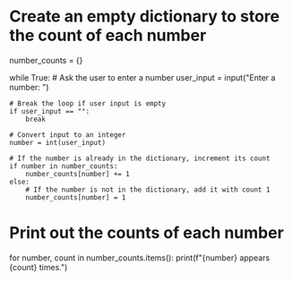 <!-- Problem Statement
This program counts the number of times each number appears in a list. It uses a dictionary to keep track of the information.

An example run of the program looks like this (user input is in blue):

Enter a number: 3 Enter a number: 4 Enter a number: 3 Enter a number: 6 Enter a number: 4 Enter a number: 3 Enter a number: 12 Enter a number: 3 appears 3 times. 4 appears 2 times. 6 appears 1 times. 12 appears 1 times. -->

# Create an empty dictionary to store the count of each number
number_counts = {}

while True:
    # Ask the user to enter a number
    user_input = input("Enter a number: ")
    
    # Break the loop if user input is empty
    if user_input == "":
        break
    
    # Convert input to an integer
    number = int(user_input)
    
    # If the number is already in the dictionary, increment its count
    if number in number_counts:
        number_counts[number] += 1
    else:
        # If the number is not in the dictionary, add it with count 1
        number_counts[number] = 1

# Print out the counts of each number
for number, count in number_counts.items():
    print(f"{number} appears {count} times.")
